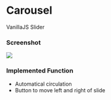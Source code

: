 # Carousel
VanillaJS Slider

### Screenshot
<img src="https://user-images.githubusercontent.com/26537048/83329177-f1110100-a2c2-11ea-80cc-d69c46f3a814.png">

### Implemented Function
- Automatical circulation
- Button to move left and right of slide
